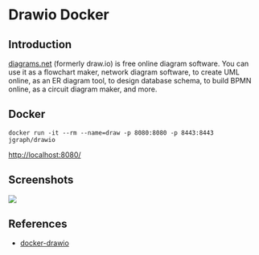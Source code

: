 # Drawio Docker

## Introduction
[diagrams.net](https://github.com/jgraph/drawio) (formerly draw.io) is free online diagram software. You can use it as a flowchart maker, network diagram software, to create UML online, as an ER diagram tool, to design database schema, to build BPMN online, as a circuit diagram maker, and more.

## Docker
```
docker run -it --rm --name=draw -p 8080:8080 -p 8443:8443 jgraph/drawio
```
[http://localhost:8080/](http://localhost:8080/)

## Screenshots
![](https://www.diagrams.net/assets/svg/home-dia1.svg)

## References
- [docker-drawio](https://github.com/jgraph/docker-drawio)